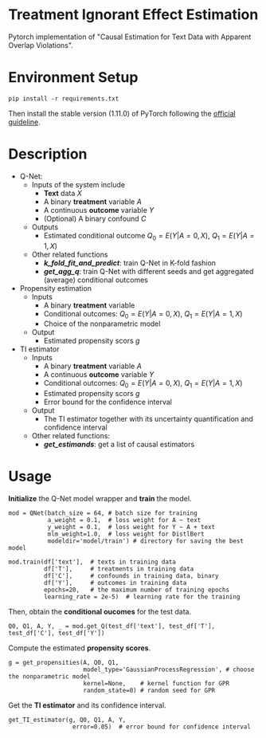 # Treatment Ignorant Effect Estimation
Pytorch implementation of "Causal Estimation for Text Data with Apparent Overlap Violations".

# Environment Setup
```
pip install -r requirements.txt
```
Then install the stable version (1.11.0) of PyTorch following the [official guideline](https://pytorch.org/get-started/locally/).

# Description
* Q-Net:
  * Inputs of the system include
    * **Text** data $X$
    * A binary **treatment** variable $A$
    * A continuous **outcome** variable $Y$
    * (Optional) A binary confound $C$
  * Outputs
    * Estimated conditional outcome $Q_0=E(Y|A=0,X)$, $Q_1=E(Y|A=1,X)$
  * Other related functions
    * ***k_fold_fit_and_predict***: train Q-Net in K-fold fashion
    * ***get_agg_q***: train Q-Net with different seeds and get aggregated (average) conditional outcomes
* Propensity estimation
  * Inputs
    * A binary **treatment** variable
    * Conditional outcomes: $Q_0=E(Y|A=0,X)$, $Q_1=E(Y|A=1,X)$
    * Choice of the nonparametric model
  * Output
    * Estimated propensity scors $g$
* TI estimator
  * Inputs
    * A binary **treatment** variable $A$
    * A continuous **outcome** variable $Y$
    * Conditional outcomes: $Q_0=E(Y|A=0,X)$, $Q_1=E(Y|A=1,X)$
    * Estimated propensity scors $g$
    * Error bound for the confidence interval
  * Output
    * The TI estimator together with its uncertainty quantification and confidence interval
  * Other related functions: 
    * ***get_estimands***: get a list of causal estimators


# Usage

**Initialize** the Q-Net model wrapper and **train** the model.
```
mod = QNet(batch_size = 64, # batch size for training
           a_weight = 0.1,  # loss weight for A ~ text
           y_weight = 0.1,  # loss weight for Y ~ A + text
           mlm_weight=1.0,  # loss weight for DistlBert
           modeldir='model/train') # directory for saving the best model
           
mod.train(df['text'],  # texts in training data
          df['T'],     # treatments in training data
          df['C'],     # confounds in training data, binary
          df['Y'],     # outcomes in training data
          epochs=20,   # the maximum number of training epochs
          learning_rate = 2e-5)  # learning rate for the training
```

Then, obtain the **conditional oucomes** for the test data.
```
Q0, Q1, A, Y, _ = mod.get_Q(test_df['text'], test_df['T'], test_df['C'], test_df['Y'])
```

Compute the estimated **propensity scores**.

```
g = get_propensities(A, Q0, Q1, 
                     model_type='GaussianProcessRegression', # choose the nonparametric model
                     kernel=None,    # kernel function for GPR
                     random_state=0) # random seed for GPR 
```

Get the **TI estimator** and its confidence interval.
```
get_TI_estimator(g, Q0, Q1, A, Y, 
                  error=0.05)  # error bound for confidence interval
```

